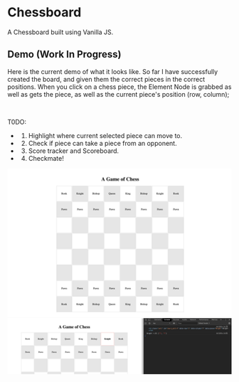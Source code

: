 # Chessboard

A Chessboard built using Vanilla JS.

## Demo (Work In Progress)

Here is the current demo of what it looks like. So far I have successfully created the board, and given them the correct pieces in the correct positions. When you click on a chess piece, the Element Node is grabbed as well as gets the piece, as well as the current piece's position (row, column);

<br>

T0DO:
 - 1. Highlight where current selected piece can move to.
 - 2. Check if piece can take a piece from an opponent.
 - 3. Score tracker and Scoreboard.
 - 4. Checkmate!

![demo](https://github.com/ArelySkywalker/Chess-Board/blob/master/demo.png)
![demo2](https://github.com/ArelySkywalker/Chess-Board/blob/master/demo_2.png)